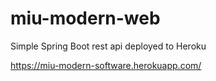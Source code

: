 # miu-modern-web
Simple Spring Boot rest api deployed to Heroku

https://miu-modern-software.herokuapp.com/
